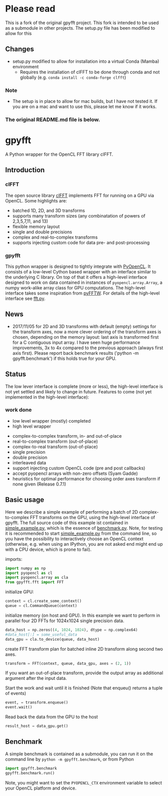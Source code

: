 # Please read

This is a fork of the original gpyfft project. This fork is intended to be used as a submodule in other projects. The setup.py file has been modified to allow for this

## Changes

* setup.py modified to allow for installation into a virtual Conda (Mamba) environment
  * Requires the installation of clFFT to be done through conda and not globally (e.g. `conda install -c conda-forge clfft`)
  
### Note

* The setup is in place to allow for mac builds, but I have not tested it. If you are on a mac and want to use this, please let me know if it works.

### The original README.md file is below.


gpyfft
======

A Python wrapper for the OpenCL FFT library clFFT.

## Introduction

### clFFT

The open source library [clFFT] implements FFT for running on a GPU via OpenCL. Some highlights are:

* batched 1D, 2D, and 3D transforms
* supports many transform sizes (any combinatation of powers of 2,3,5,7,11, and 13)
* flexible memory layout
* single and double precisions
* complex and real-to-complex transforms
* supports injecting custom code for data pre- and post-processing

### gpyfft

This python wrapper is designed to tightly integrate with [PyOpenCL]. It consists of a low-level Cython based wrapper with an interface similar to the underlying C library. On top of that it offers a high-level interface designed to work on data contained in instances of `pyopencl.array.Array`, a numpy work-alike array class for GPU computations. The high-level interface takes some inspiration from [pyFFTW]. For details of the high-level interface see [fft.py].

## News
* 2017/11/05 for 2D and 3D transforms with default (empty) settings for the transform axes, now a more clever ordering of the transform axes is chosen, depending on the memory layout: last axis is transformed first for a C contiguous input array. I have seen huge performance improvements, 3x to 4x compared to the previous approach (always first axis first). Please report back benchmark results ('python -m gpyfft.benchmark') if this holds true for your GPU.

## Status

The low lever interface is complete (more or less), the high-level interface is not yet settled and likely to change in future. Features to come (not yet implemented in the high-level interface):

### work done

-   low level wrapper (mostly) completed
-   high level wrapper

  * complex-to-complex transform, in- and out-of-place
  * real-to-complex transform (out-of-place)
  * complex-to-real transform (out-of-place)
  * single precision
  * double precision 
  * interleaved data
  * support injecting custom OpenCL code (pre and post callbacks)
  * accept pyopencl arrays with non-zero offsets (Syam Gadde)
  * heuristics for optimal performance for choosing order axes transform if none given (Release 0.7.1)

## Basic usage

Here we describe a simple example of performing a batch of 2D complex-to-complex FFT transforms on the GPU, using the high-level interface of gpyfft. The full source code of this example ist contained in [simple\_example.py], which is the essence of [benchmark.py].
Note, for testing it is recommended to start [simple\_example.py] from the command line, so you have the possibility to interactively choose an OpenCL context (otherwise, e.g. when using an IPython, you are not asked end might end up with a CPU device, which is prone to fail). 

imports:

``` python
import numpy as np
import pyopencl as cl
import pyopencl.array as cla
from gpyfft.fft import FFT
```

initialize GPU:

``` python
context = cl.create_some_context()
queue = cl.CommandQueue(context)
```

initialize memory (on host and GPU). In this example we want to perform in parallel four 2D FFTs for 1024x1024 single precision data.

``` python
data_host = np.zeros((4, 1024, 1024), dtype = np.complex64)
#data_host[:] = some_useful_data
data_gpu = cla.to_device(queue, data_host)
```

create FFT transform plan for batched inline 2D transform along second two axes.

``` python
transform = FFT(context, queue, data_gpu, axes = (2, 1))
```

If you want an out-of-place transform, provide the output array as additional argument after the input data.

Start the work and wait until it is finished (Note that enqueu() returns a tuple of events)

``` python
event, = transform.enqueue()
event.wait()
```

Read back the data from the GPU to the host

``` python
result_host = data_gpu.get()
```

## Benchmark

A simple benchmark is contained as a submodule, you can run it on the command line by `python -m gpyfft.benchmark`, or from Python
``` python
import gpyfft.benchmark
gpyfft.benchmark.run()
```
Note, you might want to set the `PYOPENCL_CTX` environment variable to select your OpenCL platform and device.


  [clFFT]: https://github.com/clMathLibraries/clFFT
  [pyFFTW]: https://github.com/hgomersall/pyFFTW
  [PyOpenCL]: https://mathema.tician.de/software/pyopencl
  [fft.py]: gpyfft/fft.py
  [pyfft]: http://github.com/Manticore/pyfft
  [simple\_example.py]: examples/simple_example.py
  [benchmark.py]: gpyfft/benchmark.py
